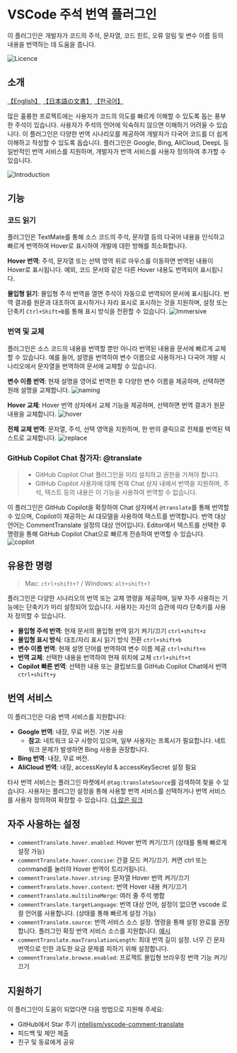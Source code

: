 # VSCode 주석 번역 플러그인

이 플러그인은 개발자가 코드의 주석, 문자열, 코드 힌트, 오류 알림 및 변수 이름 등의 내용을 번역하는 데 도움을 줍니다.

![Licence](https://img.shields.io/github/license/intellism/vscode-comment-translate.svg)

## 소개
[【English】](../README.md) [【日本語の文書】](./README_JA.md) [【한국어】](./README_KR.md)

많은 훌륭한 프로젝트에는 사용자가 코드의 의도를 빠르게 이해할 수 있도록 돕는 풍부한 주석이 있습니다. 사용자가 주석의 언어에 익숙하지 않으면 이해하기 어려울 수 있습니다. 이 플러그인은 다양한 번역 시나리오를 제공하여 개발자가 다국어 코드를 더 쉽게 이해하고 작성할 수 있도록 돕습니다. 플러그인은 Google, Bing, AliCloud, DeepL 등 일반적인 번역 서비스를 지원하며, 개발자가 번역 서비스를 사용자 정의하여 추가할 수 있습니다.

![Introduction](./image/Introduction.gif)

## 기능

### 코드 읽기
플러그인은 TextMate를 통해 소스 코드의 주석, 문자열 등의 다국어 내용을 인식하고 빠르게 번역하여 Hover로 표시하여 개발에 대한 방해를 최소화합니다.

**Hover 번역**: 주석, 문자열 또는 선택 영역 위로 마우스를 이동하면 번역된 내용이 Hover로 표시됩니다. 예외, 코드 문서와 같은 다른 Hover 내용도 번역되어 표시됩니다.

**몰입형 읽기**: 몰입형 주석 번역을 열면 주석이 자동으로 번역되어 문서에 표시됩니다. 번역 결과를 원문과 대조하여 표시하거나 자리 표시로 표시하는 것을 지원하며, 설정 또는 단축키 `Ctrl+Shift+B`를 통해 표시 방식을 전환할 수 있습니다.
![Immersive](./image/Immersive.gif)

### 번역 및 교체
플러그인은 소스 코드의 내용을 번역할 뿐만 아니라 번역된 내용을 문서에 빠르게 교체할 수 있습니다. 예를 들어, 설명을 번역하여 변수 이름으로 사용하거나 다국어 개발 시나리오에서 문자열을 번역하여 문서에 교체할 수 있습니다.

**변수 이름 번역**: 현재 설명을 영어로 번역한 후 다양한 변수 이름을 제공하며, 선택하면 원래 설명을 교체합니다.
![naming](<./image/full naming.gif>)

**Hover 교체**: Hover 번역 상자에서 교체 기능을 제공하며, 선택하면 번역 결과가 원문 내용을 교체합니다.
![hover](./image/hover_image.png)

**전체 교체 번역**: 문자열, 주석, 선택 영역을 지원하며, 한 번의 클릭으로 전체를 번역된 텍스트로 교체합니다.
![replace](./image/replace.png)

### GitHub Copilot Chat 참가자: @translate
  > - GitHub Copilot Chat 플러그인을 미리 설치하고 권한을 가져야 합니다.
  > - GitHub Copilot 사용자에 대해 현재 Chat 상자 내에서 번역을 지원하며, 주석, 텍스트 등의 내용은 이 기능을 사용하여 번역할 수 없습니다.

이 플러그인은 GitHub Copilot을 확장하여 Chat 상자에서 `@translate`를 통해 번역할 수 있으며, Copilot이 제공하는 AI 대모델을 사용하여 텍스트를 번역합니다. 번역 대상 언어는 CommentTranslate 설정의 대상 언어입니다. Editor에서 텍스트를 선택한 후 명령을 통해 GitHub Copilot Chat으로 빠르게 전송하여 번역할 수 있습니다.
![copilot](./image/copilot.gif)

## 유용한 명령

> Mac: `ctrl+shift+?` / Windows: `alt+shift+?`

플러그인은 다양한 시나리오의 번역 또는 교체 명령을 제공하며, 일부 자주 사용하는 기능에는 단축키가 미리 설정되어 있습니다. 사용자는 자신의 습관에 따라 단축키를 사용자 정의할 수 있습니다.
- **몰입형 주석 번역**: 현재 문서의 몰입형 번역 읽기 켜기/끄기 `ctrl+shift+z`
- **몰입형 표시 방식**: 대조/자리 표시 읽기 방식 전환 `ctrl+shift+b`
- **변수 이름 번역**: 현재 설명 단어를 번역하여 변수 이름 제공 `ctrl+shift+n`
- **번역 교체**: 선택한 내용을 번역하여 현재 위치에 교체 `ctrl+shift+t`
- **Copilot 빠른 번역**: 선택한 내용 또는 클립보드를 GitHub Copilot Chat에서 번역 `ctrl+shift+y`

## 번역 서비스

이 플러그인은 다음 번역 서비스를 지원합니다:
- **Google 번역**: 내장, 무료 버전. 기본 사용
  - **참고**: 네트워크 요구 사항이 있으며, 일부 사용자는 프록시가 필요합니다. 네트워크 문제가 발생하면 Bing 사용을 권장합니다.
- **Bing 번역**: 내장, 무료 버전.
- **AliCloud 번역**: 내장, accessKeyId & accessKeySecret 설정 필요
  
타사 번역 서비스는 플러그인 마켓에서 `@tag:translateSource`를 검색하여 찾을 수 있습니다. 사용자는 플러그인 설정을 통해 사용할 번역 서비스를 선택하거나 번역 서비스를 사용자 정의하여 확장할 수 있습니다. [더 많은 링크](https://github.com/intellism/vscode-comment-translate/wiki/Translation-Service)

## 자주 사용하는 설정
* `commentTranslate.hover.enabled`: Hover 번역 켜기/끄기 (상태를 통해 빠르게 설정 가능)
* `commentTranslate.hover.concise`: 간결 모드 켜기/끄기. 켜면 ctrl 또는 command를 눌러야 Hover 번역이 트리거됩니다.
* `commentTranslate.hover.string`: 문자열 Hover 번역 켜기/끄기
* `commentTranslate.hover.content`: 번역 Hover 내용 켜기/끄기
* `commentTranslate.multilineMerge`: 여러 줄 주석 병합
* `commentTranslate.targetLanguage`: 번역 대상 언어, 설정이 없으면 vscode 로컬 언어를 사용합니다. (상태를 통해 빠르게 설정 가능)
* `commentTranslate.source`: 번역 서비스 소스 설정. 명령을 통해 설정 완료를 권장합니다. 플러그인 확장 번역 서비스 소스를 지원합니다. [예시](https://github.com/intellism/deepl-translate)
* `commentTranslate.maxTranslationLength`: 최대 번역 길이 설정. 너무 긴 문자 번역으로 인한 과도한 요금 문제를 피하기 위해 설정합니다.
* `commentTranslate.browse.enabled`: 프로젝트 몰입형 브라우징 번역 기능 켜기/끄기

## 지원하기

이 플러그인이 도움이 되었다면 다음 방법으로 지원해 주세요:
- GitHub에서 Star 주기 [intellism/vscode-comment-translate](https://github.com/intellism/vscode-comment-translate)
- 피드백 및 제안 제출
- 친구 및 동료에게 공유
